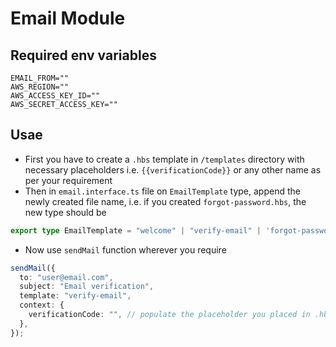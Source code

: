 # Email Module

## Required env variables

```
EMAIL_FROM=""
AWS_REGION=""
AWS_ACCESS_KEY_ID=""
AWS_SECRET_ACCESS_KEY=""
```

## Usae

- First you have to create a `.hbs` template in `/templates` directory with necessary placeholders i.e. `{{verificationCode}}` or any other name as per your requirement
- Then in `email.interface.ts` file on `EmailTemplate` type, append the newly created file name, i.e. if you created `forgot-password.hbs`, the new type should be 

```ts
export type EmailTemplate = "welcome" | "verify-email" | 'forgot-password';
```

- Now use `sendMail` function wherever you require

```ts
sendMail({
  to: "user@email.com",
  subject: "Email verification",
  template: "verify-email",
  context: {
    verificationCode: "", // populate the placeholder you placed in .hbs file
  },
});
```
